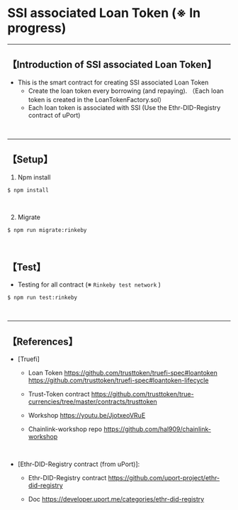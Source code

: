 # SSI associated Loan Token (※ In progress)

***
## 【Introduction of SSI associated Loan Token】 
- This is the smart contract for creating SSI associated Loan Token
  - Create the loan token every borrowing (and repaying).
   （Each loan token is created in the LoanTokenFactory.sol）
  - Each loan token is associated with SSI (Use the Ethr-DID-Registry contract of uPort)


&nbsp;

***

## 【Setup】
1. Npm install
```
$ npm install
```

<br>


2. Migrate
```
$ npm run migrate:rinkeby
```

&nbsp;

## 【Test】

- Testing for all contract (※ `Rinkeby test network` )
```
$ npm run test:rinkeby
```


<br>

***

## 【References】
- [Truefi]
  - Loan Token
    https://github.com/trusttoken/truefi-spec#loantoken
    https://github.com/trusttoken/truefi-spec#loantoken-lifecycle
  
  - Trust-Token contract
    https://github.com/trusttoken/true-currencies/tree/master/contracts/trusttoken
  
  - Workshop
    https://youtu.be/JjotxeoVRuE

  - Chainlink-workshop repo
    https://github.com/hal909/chainlink-workshop

<br>

- [Ethr-DID-Registry contract (from uPort)]:
  - Ethr-DID-Registry contract
    https://github.com/uport-project/ethr-did-registry

  - Doc
    https://developer.uport.me/categories/ethr-did-registry
  


